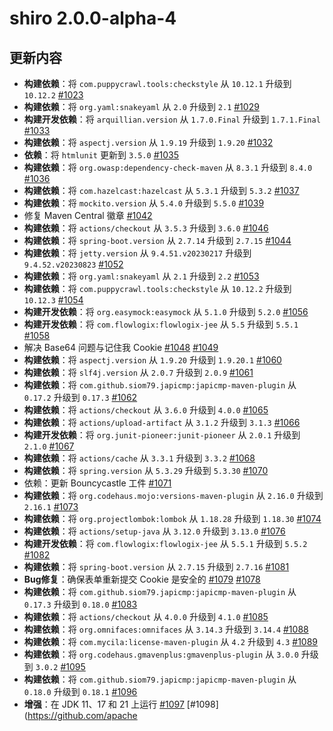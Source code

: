 # shiro 2.0.0-alpha-4

## 更新内容

- **构建依赖**：将 `com.puppycrawl.tools:checkstyle` 从 `10.12.1` 升级到 `10.12.2` [#1023](https://github.com/apache/shiro/pull/1023)
- **构建依赖**：将 `org.yaml:snakeyaml` 从 `2.0` 升级到 `2.1` [#1029](https://github.com/apache/shiro/pull/1029)
- **构建开发依赖**：将 `arquillian.version` 从 `1.7.0.Final` 升级到 `1.7.1.Final` [#1033](https://github.com/apache/shiro/pull/1033)
- **构建依赖**：将 `aspectj.version` 从 `1.9.19` 升级到 `1.9.20` [#1032](https://github.com/apache/shiro/pull/1032)
- **依赖**：将 `htmlunit` 更新到 `3.5.0` [#1035](https://github.com/apache/shiro/pull/1035)
- **构建依赖**：将 `org.owasp:dependency-check-maven` 从 `8.3.1` 升级到 `8.4.0` [#1036](https://github.com/apache/shiro/pull/1036)
- **构建依赖**：将 `com.hazelcast:hazelcast` 从 `5.3.1` 升级到 `5.3.2` [#1037](https://github.com/apache/shiro/pull/1037)
- **构建依赖**：将 `mockito.version` 从 `5.4.0` 升级到 `5.5.0` [#1039](https://github.com/apache/shiro/pull/1039)
- 修复 Maven Central 徽章 [#1042](https://github.com/apache/shiro/pull/1042)
- **构建依赖**：将 `actions/checkout` 从 `3.5.3` 升级到 `3.6.0` [#1046](https://github.com/apache/shiro/pull/1046)
- **构建依赖**：将 `spring-boot.version` 从 `2.7.14` 升级到 `2.7.15` [#1044](https://github.com/apache/shiro/pull/1044)
- **构建依赖**：将 `jetty.version` 从 `9.4.51.v20230217` 升级到 `9.4.52.v20230823` [#1052](https://github.com/apache/shiro/pull/1052)
- **构建依赖**：将 `org.yaml:snakeyaml` 从 `2.1` 升级到 `2.2` [#1053](https://github.com/apache/shiro/pull/1053)
- **构建依赖**：将 `com.puppycrawl.tools:checkstyle` 从 `10.12.2` 升级到 `10.12.3` [#1054](https://github.com/apache/shiro/pull/1054)
- **构建开发依赖**：将 `org.easymock:easymock` 从 `5.1.0` 升级到 `5.2.0` [#1056](https://github.com/apache/shiro/pull/1056)
- **构建开发依赖**：将 `com.flowlogix:flowlogix-jee` 从 `5.5` 升级到 `5.5.1` [#1058](https://github.com/apache/shiro/pull/1058)
- 解决 Base64 问题与记住我 Cookie [#1048](https://github.com/apache/shiro/issues/1048) [#1049](https://github.com/apache/shiro/pull/1049)
- **构建依赖**：将 `aspectj.version` 从 `1.9.20` 升级到 `1.9.20.1` [#1060](https://github.com/apache/shiro/pull/1060)
- **构建依赖**：将 `slf4j.version` 从 `2.0.7` 升级到 `2.0.9` [#1061](https://github.com/apache/shiro/pull/1061)
- **构建依赖**：将 `com.github.siom79.japicmp:japicmp-maven-plugin` 从 `0.17.2` 升级到 `0.17.3` [#1062](https://github.com/apache/shiro/pull/1062)
- **构建依赖**：将 `actions/checkout` 从 `3.6.0` 升级到 `4.0.0` [#1065](https://github.com/apache/shiro/pull/1065)
- **构建依赖**：将 `actions/upload-artifact` 从 `3.1.2` 升级到 `3.1.3` [#1066](https://github.com/apache/shiro/pull/1066)
- **构建开发依赖**：将 `org.junit-pioneer:junit-pioneer` 从 `2.0.1` 升级到 `2.1.0` [#1067](https://github.com/apache/shiro/pull/1067)
- **构建依赖**：将 `actions/cache` 从 `3.3.1` 升级到 `3.3.2` [#1068](https://github.com/apache/shiro/pull/1068)
- **构建依赖**：将 `spring.version` 从 `5.3.29` 升级到 `5.3.30` [#1070](https://github.com/apache/shiro/pull/1070)
- 依赖：更新 Bouncycastle 工件 [#1071](https://github.com/apache/shiro/pull/1071)
- **构建依赖**：将 `org.codehaus.mojo:versions-maven-plugin` 从 `2.16.0` 升级到 `2.16.1` [#1073](https://github.com/apache/shiro/pull/1073)
- **构建依赖**：将 `org.projectlombok:lombok` 从 `1.18.28` 升级到 `1.18.30` [#1074](https://github.com/apache/shiro/pull/1074)
- **构建依赖**：将 `actions/setup-java` 从 `3.12.0` 升级到 `3.13.0` [#1076](https://github.com/apache/shiro/pull/1076)
- **构建开发依赖**：将 `com.flowlogix:flowlogix-jee` 从 `5.5.1` 升级到 `5.5.2` [#1082](https://github.com/apache/shiro/pull/1082)
- **构建依赖**：将 `spring-boot.version` 从 `2.7.15` 升级到 `2.7.16` [#1081](https://github.com/apache/shiro/pull/1081)
- **Bug修复**：确保表单重新提交 Cookie 是安全的 [#1079](https://github.com/apache/shiro/issues/1079) [#1078](https://github.com/apache/shiro/pull/1078)
- **构建依赖**：将 `com.github.siom79.japicmp:japicmp-maven-plugin` 从 `0.17.3` 升级到 `0.18.0` [#1083](https://github.com/apache/shiro/pull/1083)
- **构建依赖**：将 `actions/checkout` 从 `4.0.0` 升级到 `4.1.0` [#1085](https://github.com/apache/shiro/pull/1085)
- **构建依赖**：将 `org.omnifaces:omnifaces` 从 `3.14.3` 升级到 `3.14.4` [#1088](https://github.com/apache/shiro/pull/1088)
- **构建依赖**：将 `com.mycila:license-maven-plugin` 从 `4.2` 升级到 `4.3` [#1089](https://github.com/apache/shiro/pull/1089)
- **构建依赖**：将 `org.codehaus.gmavenplus:gmavenplus-plugin` 从 `3.0.0` 升级到 `3.0.2` [#1095](https://github.com/apache/shiro/pull/1095)
- **构建依赖**：将 `com.github.siom79.japicmp:japicmp-maven-plugin` 从 `0.18.0` 升级到 `0.18.1` [#1096](https://github.com/apache/shiro/pull/1096)
- **增强**：在 JDK 11、17 和 21 上运行 [#1097](https://github.com/apache/shiro/issues/1097) [#1098](https://github.com/apache